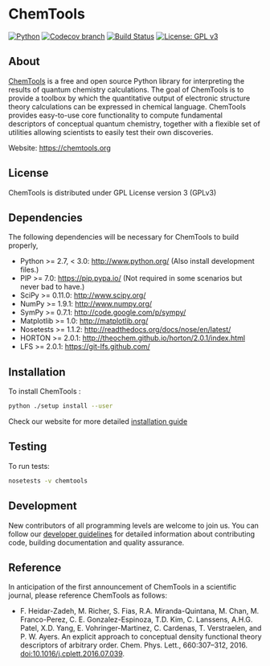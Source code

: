 ChemTools
=========

[![Python](https://img.shields.io/badge/python-2.7-blue.svg)](https://docs.python.org/2.7/)
[![Codecov branch](https://img.shields.io/codecov/c/github/QuantumElephant/chemtools/master.svg)](https://codecov.io/gh/QuantumElephant/chemtools)
[![Build Status](https://travis-ci.com/QuantumElephant/chemtools.svg?token=hHqyYYLAfG3c9d5PuqS7&branch=master)](https://travis-ci.com/QuantumElephant/chemtools)
[![License: GPL v3](https://img.shields.io/badge/License-GPL%20v3-blue.svg)](https://github.com/QuantumElephant/chemtools/blob/master/LICENSE)


About
-----

<a href='https://chemtools.org'> ChemTools</a> is a free and open source Python library for interpreting the results of quantum
chemistry calculations. The goal of ChemTools is to provide a toolbox by which the
quantitative output of electronic structure theory calculations can be expressed in chemical
language. ChemTools provides easy-to-use core functionality to compute fundamental descriptors
of conceptual quantum chemistry, together with a flexible set of utilities allowing scientists
to easily test their own discoveries.

Website: https://chemtools.org


License
-------

ChemTools is distributed under GPL License version 3 (GPLv3)

Dependencies
------------

The following dependencies will be necessary for ChemTools to build properly,

* Python >= 2.7, < 3.0: http://www.python.org/ (Also install development files.)
* PIP >= 7.0: https://pip.pypa.io/ (Not required in some scenarios but never bad to have.)
* SciPy >= 0.11.0: http://www.scipy.org/
* NumPy >= 1.9.1: http://www.numpy.org/
* SymPy >= 0.7.1: http://code.google.com/p/sympy/
* Matplotlib >= 1.0: http://matplotlib.org/
* Nosetests >= 1.1.2: http://readthedocs.org/docs/nose/en/latest/
* HORTON >= 2.0.1: http://theochem.github.io/horton/2.0.1/index.html
* LFS >= 2.0.1: https://git-lfs.github.com/

Installation
------------

To install ChemTools :

```bash
python ./setup install --user
```

Check our website for more detailed
<a href='https://chemtools.org/usr_doc_installation.html'>installation guide</a>

Testing
-------

To run tests:

```bash
nosetests -v chemtools
```

Development
-----------
New contributors of all programming levels are welcome to join us. You can follow
our <a href='https://chemtools.org/tech_dev.html'>developer guidelines</a> for detailed information about contributing code, building
documentation and quality assurance.

Reference
---------
In anticipation of the first announcement of ChemTools in a scientific journal, please reference ChemTools as follows:
* F. Heidar-Zadeh, M. Richer, S. Fias, R.A. Miranda-Quintana, M. Chan,
M. Franco-Perez, C. E. Gonzalez-Espinoza, T.D. Kim, C. Lanssens,
A.H.G. Patel, X.D. Yang, E. Vohringer-Martinez, C. Cardenas, T. Verstraelen,
and P. W. Ayers. An explicit approach to conceptual density functional theory
descriptors of arbitrary order. Chem. Phys. Lett., 660:307–312, 2016. <a href='http://www.sciencedirect.com/science/article/pii/S0009261416305280'>
doi:10.1016/j.cplett.2016.07.039</a>.
